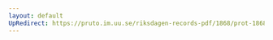 ```yaml
---
layout: default
UpRedirect: https://pruto.im.uu.se/riksdagen-records-pdf/1868/prot-1868--ak--312/prot-1868--ak--312_036.pdf
---
```

